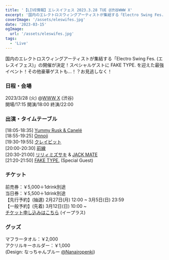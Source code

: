 ```yaml
---
title: '【LIVE情報】エレスイフェス 2023.3.28 TUE @渋谷WWW X'
excerpt: '国内のエレクトロスウィングアーティストが集結する「Electro Swing Fes. (エレスイフェス)」の開催が決定！スペシャルゲストに FAKE TYPE. を迎えた最強イベント！その他豪華ゲストも…！？お見逃しなく！'
coverImage: '/assets/eleswifes.jpg'
date: '2023-03-15'
ogImage:
  url: '/assets/eleswifes.jpg'
tags:
  - 'Live'
---
```


国内のエレクトロスウィングアーティストが集結する「Electro Swing Fes. (エレスイフェス)」の開催が決定！スペシャルゲストに FAKE TYPE. を迎えた最強イベント！その他豪華ゲストも…！？お見逃しなく！

### 日程・会場
2023/3/28 (火) @[WWW X](https://www-shibuya.jp/schedule/016250.php) (渋谷)  
開場/17:15 開演/18:00 終演/22:00

### 出演・タイムテーブル
[18:05-18:35] [Yummy Rusk & Canelé](https://twitter.com/ruskcanele)  
[18:55-19:25] [Onnoji](https://twitter.com/Onnoji__)  
[19:30-19:55] [クレイビット](https://twitter.com/Craveit_staff)  
[20:00-20:30] [前線](https://twitter.com/akisame9_nsx)  
[20:30-21:00] [リリィミズサキ](https://twitter.com/Lily_Mizusaki) & [JACK MATE](https://twitter.com/JACKMATE_main)  
[21:20-21:50] [FAKE TYPE.](https://twitter.com/faketype) (Special Guest)

### チケット
前売券：￥5,000＋1drink別途  
当日券：￥5,500＋1drink別途  
【先行予約】(抽選) 2月27日(月) 12:00 ~ 3月5日(日) 23:59  
【一般予約】(先着) 3月12日(日) 10:00 ~  
[チケット申し込みはこちら](https://eplus.jp/esf0328/) (イープラス)  

### グッズ
マフラータオル：￥2,000  
アクリルキーホルダー：￥1,000  
(Design: なっちゃんブルー [@Nanairopenki](https://twitter.com/Nanairopenki))  